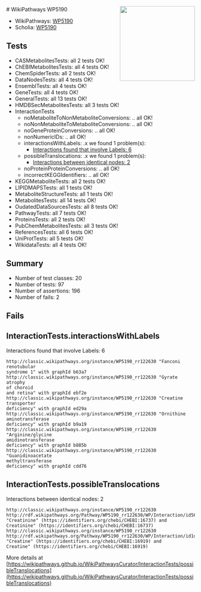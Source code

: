 <img style="float: right; width: 200px" src="https://upload.wikimedia.org/wikipedia/commons/thumb/8/83/Wplogo_with_text_500.png/640px-Wplogo_with_text_500.png" />
# WikiPathways WP5190

* WikiPathways: [WP5190](https://wikipathways.org/pathways/WP5190)
* Scholia: [WP5190](https://scholia.toolforge.org/wikipathways/WP5190)
## Tests
* CASMetabolitesTests: all 2 tests OK!
* ChEBIMetabolitesTests: all 4 tests OK!
* ChemSpiderTests: all 2 tests OK!
* DataNodesTests: all 4 tests OK!
* EnsemblTests: all 4 tests OK!
* GeneTests: all 4 tests OK!
* GeneralTests: all 13 tests OK!
* HMDBSecMetabolitesTests: all 3 tests OK!
* InteractionTests
    * noMetaboliteToNonMetaboliteConversions: .. all OK!
    * noNonMetaboliteToMetaboliteConversions: .. all OK!
    * noGeneProteinConversions: .. all OK!
    * nonNumericIDs: .. all OK!
    * interactionsWithLabels: .x we found 1 problem(s):
        * [Interactions found that involve Labels: 6](#630d267d)
    * possibleTranslocations: .x we found 1 problem(s):
        * [Interactions between identical nodes: 2](#1c118207)
    * noProteinProteinConversions: .. all OK!
    * incorrectKEGGIdentifiers: .. all OK!
* KEGGMetaboliteTests: all 2 tests OK!
* LIPIDMAPSTests: all 1 tests OK!
* MetaboliteStructureTests: all 1 tests OK!
* MetabolitesTests: all 14 tests OK!
* OudatedDataSourcesTests: all 8 tests OK!
* PathwayTests: all 7 tests OK!
* ProteinsTests: all 2 tests OK!
* PubChemMetabolitesTests: all 3 tests OK!
* ReferencesTests: all 6 tests OK!
* UniProtTests: all 5 tests OK!
* WikidataTests: all 4 tests OK!


## Summary

* Number of test classes: 20
* Number of tests: 97
* Number of assertions: 196
* Number of fails: 2

## Fails

<a name="630d267d" />

## InteractionTests.interactionsWithLabels

Interactions found that involve Labels: 6
```
http://classic.wikipathways.org/instance/WP5190_rr122630 "Fanconi 
renotubular 
syndrome 1" with graphId b63a7
http://classic.wikipathways.org/instance/WP5190_rr122630 "Gyrate atrophy 
of choroid 
and retina" with graphId ebf2e
http://classic.wikipathways.org/instance/WP5190_rr122630 "Creatine
transporter
deficiency" with graphId ed29a
http://classic.wikipathways.org/instance/WP5190_rr122630 "Ornithine 
aminotransferase 
deficiency" with graphId b9a19
http://classic.wikipathways.org/instance/WP5190_rr122630 "Arginine/glycine
amidinotransferase
deficiency" with graphId b885b
http://classic.wikipathways.org/instance/WP5190_rr122630 "Guanidinoacetate 
methyltransferase 
deficiency" with graphId cdd76
```

<a name="1c118207" />

## InteractionTests.possibleTranslocations

Interactions between identical nodes: 2
```
http://classic.wikipathways.org/instance/WP5190_rr122630 http://rdf.wikipathways.org/Pathway/WP5190_rr122630/WP/Interaction/id56c64cc3 "Creatinine" (https://identifiers.org/chebi/CHEBI:16737) and 
Creatinine" (https://identifiers.org/chebi/CHEBI:16737)
http://classic.wikipathways.org/instance/WP5190_rr122630 http://rdf.wikipathways.org/Pathway/WP5190_rr122630/WP/Interaction/id1dd22822 "Creatine" (https://identifiers.org/chebi/CHEBI:16919) and 
Creatine" (https://identifiers.org/chebi/CHEBI:16919)
```

More details at [https://wikipathways.github.io/WikiPathwaysCurator/InteractionTests/possibleTranslocations](https://wikipathways.github.io/WikiPathwaysCurator/InteractionTests/possibleTranslocations)

